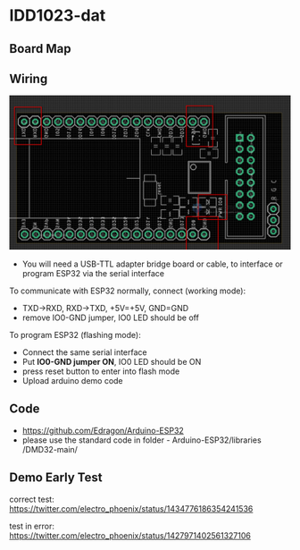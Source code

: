 
# IDD1023-dat 

## Board Map 



## Wiring

![](2023-11-29-15-48-23.png)


* You will need a USB-TTL adapter bridge board or cable, to interface or program ESP32 via the serial interface

To communicate with ESP32 normally, connect (working mode):
* TXD->RXD, RXD->TXD, +5V=+5V, GND=GND
* remove IO0-GND jumper, IO0 LED should be off

To program ESP32 (flashing mode):
* Connect the same serial interface
* Put **IO0-GND jumper ON**, IO0 LED should be ON
* press reset button to enter into flash mode
* Upload arduino demo code

## Code 

- https://github.com/Edragon/Arduino-ESP32
- please use the standard code in folder - Arduino-ESP32/libraries
/DMD32-main/


## Demo Early Test 

correct test: https://twitter.com/electro_phoenix/status/1434776186354241536

test in error: https://twitter.com/electro_phoenix/status/1427971402561327106